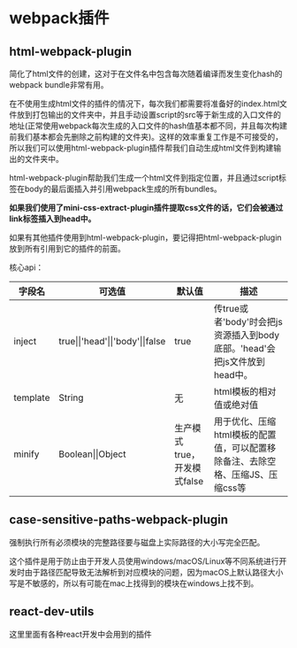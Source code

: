 # webpack插件

## html-webpack-plugin

简化了html文件的创建，这对于在文件名中包含每次随着编译而发生变化hash的webpack bundle非常有用。

在不使用生成html文件的插件的情况下，每次我们都需要将准备好的index.html文件放到打包输出的文件夹中，并且手动设置script的src等于新生成的入口文件的地址(正常使用webpack每次生成的入口文件的hash值基本都不同，并且每次构建前我们基本都会先删除之前构建的文件夹)。这样的效率重复工作是不可接受的，所以我们可以使用html-webpack-plugin插件帮我们自动生成html文件到构建输出的文件夹中。

html-webpack-plugin帮助我们生成一个html文件到指定位置，并且通过script标签在body的最后面插入并引用webpack生成的所有bundles。

**如果我们使用了mini-css-extract-plugin插件提取css文件的话，它们会被通过link标签插入到head中。**

如果有其他插件使用到html-webpack-plugin，要记得把html-webpack-plugin放到所有引用到它的插件的前面。

核心api：

| 字段名   | 可选值                            | 默认值                      | 描述                                                         |
| -------- | --------------------------------- | --------------------------- | ------------------------------------------------------------ |
| inject   | true\|\|'head'\|\|'body'\|\|false | true                        | 传true或者'body'时会把js资源插入到body底部。'head'会把js文件放到head中。 |
| template | String                            | 无                          | html模板的相对值或绝对值                                     |
| minify   | Boolean\|\|Object                 | 生产模式true，开发模式false | 用于优化、压缩html模板的配置值，可以配置移除备注、去除空格、压缩JS、压缩css等 |

## case-sensitive-paths-webpack-plugin

强制执行所有必须模块的完整路径要与磁盘上实际路径的大小写完全匹配。

这个插件是用于防止由于开发人员使用windows/macOS/Linux等不同系统进行开发时由于路径匹配导致无法解析到对应模块的问题，因为macOS上默认路径大小写是不敏感的，所以有可能在mac上找得到的模块在windows上找不到。

## react-dev-utils

这里里面有各种react开发中会用到的插件


